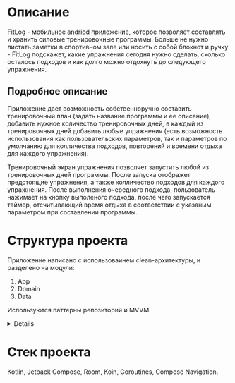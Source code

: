 # Описание
FitLog - мобильное andriod приложение, которое позволяет составлять и хранить силовые тренировочные программы. Больше не нужно листать заметки в спортивном зале или носить с собой блокнот и ручку - FitLog подскажет, какие упражнения сегодня нужно сделать, сколько осталось подходов и как долго можно отдохнуть до следующего упражнения.
## Подробное описание
Приложение дает возможность собственноручно составить тренировочный план (задать название программы и ее описание), добавить нужное количество тренировочных дней, в каждый из тренировочных дней добавить любые упражнения (есть возможность использования как пользовательских параметров, так и параметров по умолчанию для колличества подходов, повторений и времени отдыха для каждого упражнения).

Тренировочный экран упражнения позволяет запустить любой из тренировочных дней программы. После запуска отображет предстоящие упражнения, а также колличество подходов для каждого упражнения. После выполнения очередного подхода, пользователь нажимает на кнопку выполеного подхода, после чего запускается таймер, отсчитывающий время отдыха в соответствии с указаным параметром при составлении программы.
# Структура проекта
Приложение написано с использоваинем clean-архитектуры, и разделено на модули:
1. App
2. Domain
3. Data

Используются паттерны репозиторий и MVVM.
<details>
![Диаграмма архитектуры](pictures/diagram.png)
</details>

# Стек проекта
Kotlin, Jetpack Compose, Room, Koin, Coroutines, Compose Navigation.

